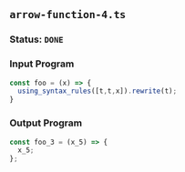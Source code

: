 ## `arrow-function-4.ts`

### Status: `DONE`

### Input Program

```typescript
const foo = (x) => {
  using_syntax_rules([t,t,x]).rewrite(t);  
}
```

### Output Program

```typescript
const foo_3 = (x_5) => {
  x_5;
};
```

